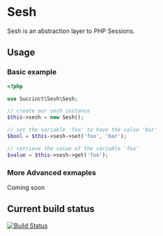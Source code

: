 # Sesh

Sesh is an abstraction layer to PHP Sessions.

## Usage

### Basic example
```php
<?php

use Succinct\Sesh\Sesh;

// create our sesh instance
$this->sesh = new Sesh();

// set the variable 'foo' to have the value 'bar'
$bool = $this->sesh->set('foo', 'bar');

// retrieve the value of the variable 'foo'
$value = $this->sesh->get('foo');
````

### More Advanced exmaples

Coming soon

## Current build status

[![Build Status](https://travis-ci.org/darianbrown/sesh.png)](https://travis-ci.org/darianbrown/sesh)
